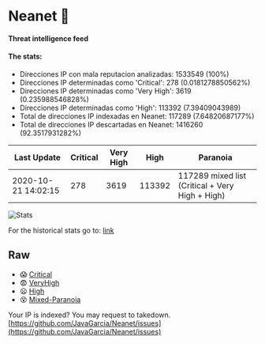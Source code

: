 # Neanet :hocho:
#### Threat intelligence feed
#### The stats:

- Direcciones IP con mala reputacion analizadas: 1533549 (100%)
- Direcciones IP determinadas como 'Critical':  278 (0.0181278850562%)
- Direcciones IP determinadas como 'Very High':  3619 (0.235988546828%)
- Direcciones IP determinadas como 'High':  113392 (7.39409043989)
- Total de direcciones IP indexadas en Neanet:  117289 (7.64820687177%)
- Total de direcciones IP descartadas en Neanet:  1416260 (92.3517931282%)

| Last Update | Critical | Very High | High | Paranoia |
| --- | --- | --- | --- | --- |
| 2020-10-21 14:02:15 | 278 | 3619 | 113392 | 117289 mixed list (Critical + Very High + High)|

![Stats](https://docs.google.com/spreadsheets/d/e/2PACX-1vSnaNMIXVabIpDJjufMlzH7poXnshF3mgd8Is1g9ytUEzVsP5my4Trn8f-xkoLLQ38xpL3HtmUexLo6/pubchart?oid=501124687&format=image)

For the historical stats go to: [link](/stats.csv)
## Raw
- :scream: [Critical](https://raw.githubusercontent.com/JavaGarcia/Neanet/master/blacklists/neanet_critical.txt)
- :fearful: [VeryHigh](https://raw.githubusercontent.com/JavaGarcia/Neanet/master/blacklists/neanet_veryHigh.txtt)
- :frowning: [High](https://raw.githubusercontent.com/JavaGarcia/Neanet/master/blacklists/neanet_high.txt)
- :dizzy_face: [Mixed-Paranoia](https://raw.githubusercontent.com/JavaGarcia/Neanet/master/blacklists/neanet_all.txt)


Your IP is indexed? You may request to takedown. [https://github.com/JavaGarcia/Neanet/issues](https://github.com/JavaGarcia/Neanet/issues)
































































































































































































































































































































































































































































































































































































































































































































































































































































































































































































































































































































































































































































































































































































































































































































































































































